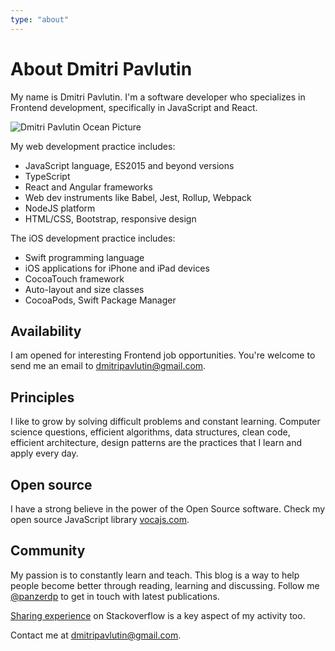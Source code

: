 ```yaml
---
type: "about"
---
```


# About Dmitri Pavlutin

My name is Dmitri Pavlutin. I'm a software developer who specializes in Frontend development, specifically in JavaScript and React.  

![Dmitri Pavlutin Ocean Picture](./images/dmitri-pavlutin-ocean.png)

My web development practice includes:  

* JavaScript language, ES2015 and beyond versions
* TypeScript
* React and Angular frameworks
* Web dev instruments like Babel, Jest, Rollup, Webpack
* NodeJS platform
* HTML/CSS, Bootstrap, responsive design

The iOS development practice includes:

* Swift programming language
* iOS applications for iPhone and iPad devices
* CocoaTouch framework
* Auto-layout and size classes 
* CocoaPods, Swift Package Manager

## Availability

I am opened for interesting Frontend job opportunities. You're welcome to send me an email to [dmitripavlutin@gmail.com](mailto:dmitripavlutin@gmail.com).  

## Principles

I like to grow by solving difficult problems and constant learning. Computer science questions, efficient algorithms, data structures, clean code, efficient architecture, design patterns are the practices that I learn and apply every day. 

## Open source

I have a strong believe in the power of the Open Source software. Check my open source JavaScript library [vocajs.com](https://vocajs.com).  

## Community

My passion is to constantly learn and teach. This blog is a way to help people become better through reading, learning and discussing. Follow me [@panzerdp](https://twitter.com/panzerdp) to get in touch with latest publications.   

[Sharing experience](http://stackoverflow.com/users/1894471/dmitri-pavlutin)  on Stackoverflow is a key aspect of my activity too.  

Contact me at [dmitripavlutin@gmail.com](mailto:dmitripavlutin@gmail.com).  